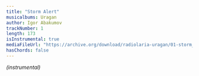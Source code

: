 ```yaml
---
title: "Storm Alert"
musicalbums: Uragan
author: Igor Abakumov
trackNumber: 1
length: 173
isInstrumental: true
mediaFileUrl: "https://archive.org/download/radiolaria-uragan/01-storm_alert.mp3"
hasChords: false
---
```


*(instrumental)*
